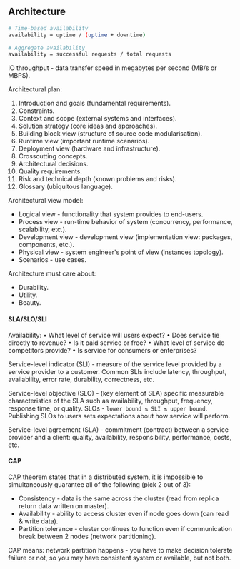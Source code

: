 Architecture
-

````sh
# Time-based availability
availability = uptime / (uptime + downtime)

# Aggregate availability
availability = successful requests / total requests
````

IO throughput - data transfer speed in megabytes per second (MB/s or MBPS).

Architectural plan:
1) Introduction and goals (fundamental requirements).
2) Constraints.
3) Context and scope (external systems and interfaces).
4) Solution strategy (core ideas and approaches).
5) Building block view (structure of source code modularisation).
6) Runtime view (important runtime scenarios).
7) Deployment view (hardware and infrastructure).
8) Crosscutting concepts.
9) Architectural decisions.
10) Quality requirements.
11) Risk and technical depth (known problems and risks).
12) Glossary (ubiquitous language).

Architectural view model:
* Logical view - functionality that system provides to end-users.
* Process view - run-time behavior of system (concurrency, performance, scalability, etc.).
* Development view - development view (implementation view: packages, components, etc.).
* Physical view - system engineer's point of view (instances topology).
* Scenarios - use cases.

Architecture must care about:
* Durability.
* Utility.
* Beauty.

#### SLA/SLO/SLI

Availability:
• What level of service will users expect?
• Does service tie directly to revenue?
• Is it paid service or free?
• What level of service do competitors provide?
• Is service for consumers or enterprises?

Service-level indicator (SLI) - measure of the service level provided by a service provider to a customer.
Common SLIs include latency, throughput, availability, error rate, durability, correctness, etc.

Service-level objective (SLO) - (key element of SLA) specific measurable characteristics
of the SLA such as availability, throughput, frequency, response time, or quality.
SLOs - `lower bound ≤ SLI ≤ upper bound`.
Publishing SLOs to users sets expectations about how service will perform.

Service-level agreement (SLA) - commitment (contract) between a service provider and a client:
quality, availability, responsibility, performance, costs, etc.

#### CAP

CAP theorem states that in a distributed system,
it is impossible to simultaneously guarantee all of the following (pick 2 out of 3):
* Consistency - data is the same across the cluster (read from replica return data written on master).
* Availability - ability to access cluster even if node goes down (can read & write data).
* Partition tolerance - cluster continues to function even if communication break between 2 nodes (network partitioning).

CAP means: network partition happens - you have to make decision tolerate failure or not,
so you may have consistent system or available, but not both.
